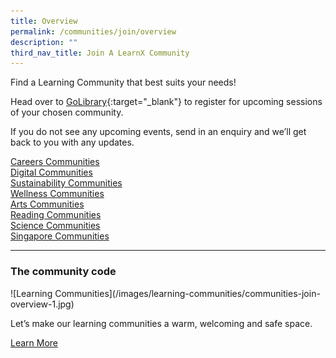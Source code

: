```yaml
---
title: Overview
permalink: /communities/join/overview
description: ""
third_nav_title: Join A LearnX Community
---
```

Find a Learning Community that best suits your needs!

Head over to [GoLibrary](https://go.gov.sg/lcsessions){:target="_blank"} to register for upcoming sessions of your chosen community. 

If you do not see any upcoming events, send in an enquiry and we’ll get back to you with any updates.

<div class="row is-multiline margin--top--lg">
  <div class="col is-half">
    <div class="clickbox is-careers" style="">
      <a href="/communities/join/careers-communities">
        <span>Careers Communities</span>
      </a>
    </div>
  </div>
  <div class="col is-half">
    <div class="clickbox is-digital">
      <a href="/communities/join/digital-communities">
        <span>Digital Communities</span>
      </a>
    </div>
  </div>
</div>

<div class="row is-multiline">
  <div class="col is-half">
    <div class="clickbox is-sustainability">
      <a href="/communities/join/sustainability-communities">
        <span>Sustainability Communities</span>
      </a>
    </div>
  </div>
  <div class="col is-half">
    <div class="clickbox is-wellness">
      <a href="#">
        <span>Wellness Communities</span>
      </a>
    </div>
  </div>
</div>

<div class="row is-multiline">
  <div class="col is-half">
    <div class="clickbox is-arts">
      <a href="#">
        <span>Arts Communities</span>
      </a>
    </div>
  </div>
  <div class="col is-half">
    <div class="clickbox is-reading">
      <a href="#">
        <span>Reading Communities</span>
      </a>
    </div>
  </div>
</div>

<div class="row is-multiline">
  <div class="col is-half">
    <div class="clickbox is-science">
      <a href="#">
        <span>Science Communities</span>
      </a>
    </div>
  </div>
  <div class="col is-half">
    <div class="clickbox is-singapore">
      <a href="#">
        <span>Singapore Communities</span>
      </a>
    </div>
  </div>
</div>

---
<h3 class="margin--top--none margin--bottom--lg"><b>The community code</b></h3>
![Learning Communities](/images/learning-communities/communities-join-overview-1.jpg)

Let’s make our learning communities a warm, welcoming and safe space.

<a href="/communities/overview" class="bp-button is-primary-outline is-uppercase">Learn More</a>
